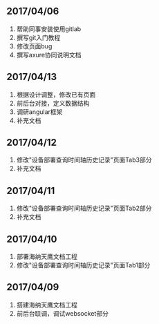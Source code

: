 ## 2017/04/06
1. 帮助同事安装使用gitlab
2. 撰写git入门教程
3. 修改页面bug
4. 撰写axure协同说明文档

## 2017/04/13
1. 根据设计调整，修改已有页面
2. 前后台对接，定义数据结构
3. 调研angular框架
4. 补充文档

## 2017/04/12
1. 修改"设备部署查询时间轴历史记录"页面Tab3部分
2. 补充文档

## 2017/04/11
1. 修改"设备部署查询时间轴历史记录"页面Tab2部分
2. 补充文档

## 2017/04/10
1. 部署海纳天鹰文档工程
2. 修改"设备部署查询时间轴历史记录"页面Tab1部分

## 2017/04/09
1. 搭建海纳天鹰文档工程  
2. 前后台联调，调试websocket部分



